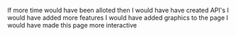 If more time would have been alloted then I would have have created API's
I would have added more features 
I would have added graphics to the page 
I would have made this page more interactive

